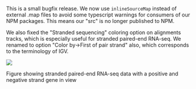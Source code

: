 This is a small bugfix release. We now use `inlineSourceMap` instead of external
.map files to avoid some typescript warnings for consumers of our NPM packages.
This means our "src" is no longer published to NPM.

We also fixed the "Stranded sequencing" coloring option on alignments tracks,
which is especially useful for stranded paired-end RNA-seq. We renamed to option
"Color by->First of pair strand" also, which corresponds to the terminology of
IGV.

![](https://user-images.githubusercontent.com/6511937/253022637-0f71e54a-47c5-4318-a497-7a4ba465071a.png)

Figure showing stranded paired-end RNA-seq data with a positive and negative
strand gene in view
